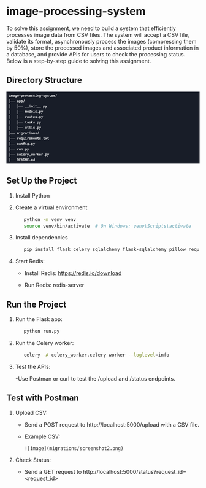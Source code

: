 # image-processing-system

To solve this assignment, we need to build a system that efficiently processes image data from CSV files. The system will accept a CSV file, validate its format, asynchronously process the images (compressing them by 50%), store the processed images and associated product information in a database, and provide APIs for users to check the processing status. Below is a step-by-step guide to solving this assignment.

## Directory Structure

![image](migrations/screenshot1.png)

## Set Up the Project

1. Install Python
2. Create a virtual environment
    ```bash
       python -m venv venv
       source venv/bin/activate  # On Windows: venv\Scripts\activate
    ```
4. Install dependencies
    ```bash
       pip install flask celery sqlalchemy flask-sqlalchemy pillow requests redis
    ```
5. Start Redis:

      - Install Redis: https://redis.io/download
      
      - Run Redis: redis-server


## Run the Project

1. Run the Flask app:
    ```bash
       python run.py
    ```

2. Run the Celery worker:
    ```bash
       celery -A celery_worker.celery worker --loglevel=info
    ```
3. Test the APIs:

   -Use Postman or curl to test the /upload and /status endpoints.


## Test with Postman

1. Upload CSV:
      - Send a POST request to http://localhost:5000/upload with a CSV file.
      - Example CSV:
        
            ![image](migrations/screenshot2.png)

2. Check Status:

      - Send a GET request to http://localhost:5000/status?request_id=<request_id>

